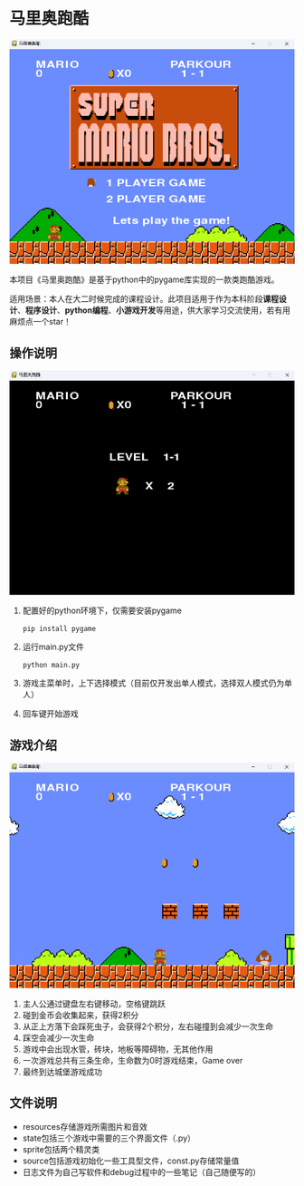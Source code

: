 # 马里奥跑酷

![image-20230715224541334](READEME.assets/image-20230715224541334.png)

​	   本项目《马里奥跑酷》是基于python中的pygame库实现的一款类跑酷游戏。

适用场景：本人在大二时候完成的课程设计。此项目适用于作为本科阶段**课程设计**、**程序设计**、**python编程**、**小游戏开发**等用途，供大家学习交流使用，若有用麻烦点一个star！

## 操作说明

![image-20230715224625538](READEME.assets/image-20230715224625538.png)

1. 配置好的python环境下，仅需要安装pygame

   ```
   pip install pygame
   ```

2. 运行main.py文件

   ```
   python main.py
   ```

3. 游戏主菜单时，上下选择模式（目前仅开发出单人模式，选择双人模式仍为单人）

4. 回车键开始游戏

## 游戏介绍

![image-20230715224639781](READEME.assets/image-20230715224639781.png)

1. 主人公通过键盘左右键移动，空格键跳跃
2. 碰到金币会收集起来，获得2积分
3. 从正上方落下会踩死虫子，会获得2个积分，左右碰撞到会减少一次生命
4. 踩空会减少一次生命
5. 游戏中会出现水管，砖块，地板等障碍物，无其他作用
6. 一次游戏总共有三条生命，生命数为0时游戏结束，Game over
7. 最终到达城堡游戏成功

## 文件说明

- resources存储游戏所需图片和音效
- state包括三个游戏中需要的三个界面文件（.py）
- sprite包括两个精灵类
- source包括游戏初始化一些工具型文件，const.py存储常量值
- 日志文件为自己写软件和debug过程中的一些笔记（自己随便写的）

